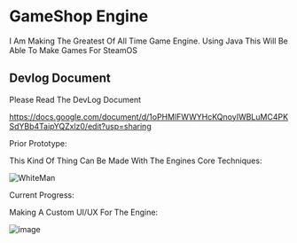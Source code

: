 # GameShop Engine

I Am Making The Greatest Of All Time Game Engine.  Using Java This Will Be Able To Make Games For SteamOS

## Devlog Document

Please Read The DevLog Document

https://docs.google.com/document/d/1oPHMlFWWYHcKQnoyIWBLuMC4PKSdYBb4TaipYQZxlz0/edit?usp=sharing

Prior Prototype:

This Kind Of Thing Can Be Made With The Engines Core Techniques:

![WhiteMan](https://github.com/user-attachments/assets/6641cf39-3f21-42ca-9dde-f2ee0235dec1)

Current Progress:

Making A Custom UI/UX For The Engine:

![image](https://github.com/user-attachments/assets/d3d5e9e5-84e6-4309-b48c-4316173d8265)


